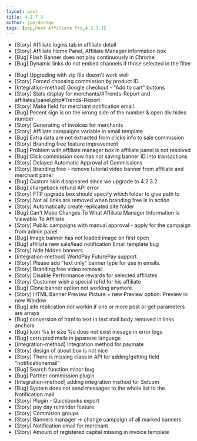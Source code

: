 ```yaml
---
layout: post
title: 4.2.7.3
author: jperdochqu
tags: [pap,Post Affiliate Pro,4.2.7.3]
---
```


- [Story] Affiliate logins tab in affiliate detail
- [Story] Affiliate Home Panel,  Affiliate Manager information box
- [Bug] Flash Banner does not play continuously in Chrome
- [Bug] Dynamic links do not embed channels if those selected in the filter

<!--more-->

- [Bug] Upgrading with zip file doesn't work well
- [Story] Forced choosing commission by product ID
- [Integration-method] Google checkout - &quot;Add to cart&quot; buttons
- [Story] Stats display for merchants/#Trends-Report and affiliates/panel.php#Trends-Report
- [Story] Make field for merchant notification email
- [Bug] Pecent sign is on the wrong side of the number &amp; open div hides number
- [Story] Generating of invoices for merchants
- [Story] Affiliate campaigns variable in email template
- [Bug] Extra data are not extracted from clicks info to sale commission
- [Story] Branding free feature improvement
- [Bug] Problem with affiliate manager box in affiliate panel is not resolved
- [Bug] Click commission now has not saving banner ID into transactions
- [Story] Delayed Automatic Approval of Commissions
- [Story] Branding free - remove tutorial video banner from affiliate and merchant panel
- [Bug] Custom skin disapeared since we upgrade to 4.2.3.2
- [Bug] chargeback refund API error
- [Story] FTP upgrade box should specify which folder to give path to
- [Story] Not all links are removed when branding free is in action
- [Story] Automatically create replicated site folder
- [Bug] Can't Make Changes To What Affiliate Manager Information Is Viewable To Affiliate
- [Story] Public campaigns with manual approval - apply for the campaign from admin panel
- [Bug] Image banner has not loaded image on first open
- [Bug] affiliate new sale/lead notification Email template bug
- [Story] hide hidden banners
- [Integration-method] WorldPay FuturePay support
- [Story] Please add &quot;text only&quot; banner type for use in emails.
- [Story] Branding free video removal
- [Story] Disable Performance rewards for selected affiliates
- [Story] Customer wish a special refid for his affiliate
- [Bug] Clone banner option not working anymore
- [Story] HTML Banner Preview Picture + new Preview option: Preview in new Window
- [Bug] site replication not workin if one or more post or get parameters are arrays
- [Bug] conversion of html to text in text mail body removed in links anchors
- [Bug] Icon %s in size %s does not exist mesage in error logs
- [Bug] corrupted mails in japanese language
- [Integration-method] Integration method for paymate
- [Story] design of about box is not nice
- [Story] There is missing class in API for adding/getting field &quot;notificationemail&quot;
- [Bug] Search function minor bug
- [Bug] Partner commission plugin
- [Integration-method] adding integration method for Setcom
- [Bug] System does not send messages to the whole list to the Notification mail
- [Story] Plugin - Quickbooks export
- [Story] pay day reminder feature
- [Story] Commision groups
- [Story] Banners manager -&gt; change campaign of all marked banners
- [Story] Notification email for merchant
- [Story] Amount of registered capital missing in invoice template
